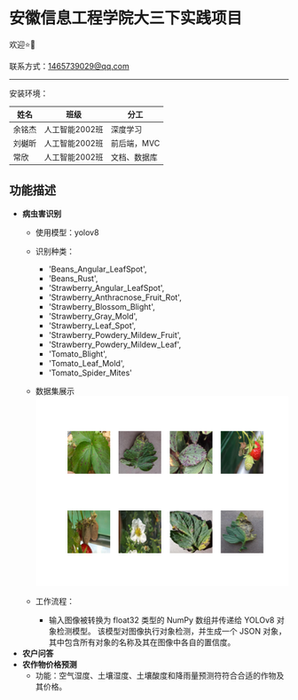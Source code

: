 # 安徽信息工程学院大三下实践项目

欢迎:star:🥰

联系方式：1465739029@qq.com

---

安装环境：


| 姓名   | 班级           | 分工         |
| ------ | -------------- | ------------ |
| 余铭杰 | 人工智能2002班 | 深度学习     |
| 刘樾昕 | 人工智能2002班 | 前后端，MVC  |
| 常欣   | 人工智能2002班 | 文档、数据库 |

## 功能描述

* **病虫害识别**
  * 使用模型：yolov8
  * 识别种类：

    * 'Beans_Angular_LeafSpot',
    * 'Beans_Rust',
    * 'Strawberry_Angular_LeafSpot',
    * 'Strawberry_Anthracnose_Fruit_Rot',
    * 'Strawberry_Blossom_Blight',
    * 'Strawberry_Gray_Mold',
    * 'Strawberry_Leaf_Spot',
    * 'Strawberry_Powdery_Mildew_Fruit',
    * 'Strawberry_Powdery_Mildew_Leaf',
    * 'Tomato_Blight', 
    * 'Tomato_Leaf_Mold',
    * 'Tomato_Spider_Mites'
  * 数据集展示
    ![doc](./doc/doc.png)
  * 工作流程：
    * 输入图像被转换为 float32 类型的 NumPy 数组并传递给 YOLOv8 对象检测模型。
该模型对图像执行对象检测，并生成一个 JSON 对象，其中包含所有对象的名称及其在图像中各自的置信度。
* **农户问答**
* **农作物价格预测**
  * 功能：空气湿度、土壤湿度、土壤酸度和降雨量预测符符合合适的作物及其价格。
